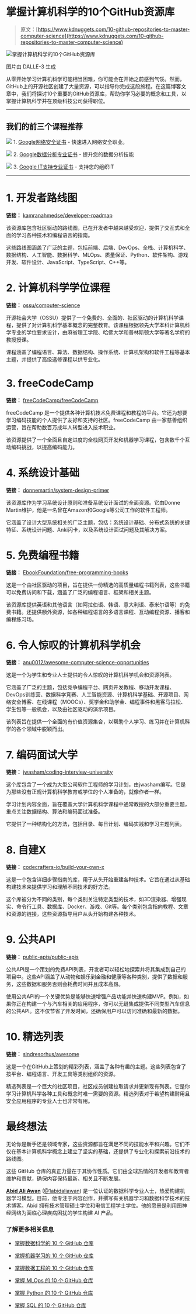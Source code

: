 # 掌握计算机科学的10个GitHub资源库

> 原文：[https://www.kdnuggets.com/10-github-repositories-to-master-computer-science](https://www.kdnuggets.com/10-github-repositories-to-master-computer-science)

![掌握计算机科学的10个GitHub资源库](../Images/7e854be82ea681654b737a10d1a78f36.png)

图片由 DALLE-3 生成

从零开始学习计算机科学可能相当困难，你可能会在开始之前感到气馁。然而，GitHub上的开源社区创建了大量资源，可以指导你完成这段旅程。在这篇博客文章中，我们将探讨10个重要的GitHub资源库，帮助你学习必要的概念和工具，以掌握计算机科学并在顶级科技公司获得职位。

* * *

## 我们的前三个课程推荐

![](../Images/0244c01ba9267c002ef39d4907e0b8fb.png) 1\. [Google网络安全证书](https://www.kdnuggets.com/google-cybersecurity) - 快速进入网络安全职业。

![](../Images/e225c49c3c91745821c8c0368bf04711.png) 2\. [Google数据分析专业证书](https://www.kdnuggets.com/google-data-analytics) - 提升您的数据分析技能

![](../Images/0244c01ba9267c002ef39d4907e0b8fb.png) 3\. [Google IT支持专业证书](https://www.kdnuggets.com/google-itsupport) - 支持您的组织IT

* * *

# 1\. 开发者路线图

**链接：** [kamranahmedse/developer-roadmap](https://github.com/kamranahmedse/developer-roadmap)

该资源库包含社区驱动的路线图，已在开发者中越来越受欢迎，提供了交互式和全面的学习各种技术和编程语言的指南。

这些路线图涵盖了广泛的主题，包括前端、后端、DevOps、全栈、计算机科学、数据结构、人工智能、数据科学、MLOps、质量保证、Python、软件架构、游戏开发、软件设计、JavaScript、TypeScript、C++等。

# 2\. 计算机科学学位课程

**链接：** [ossu/computer-science](/enroll-in-a-4-year-computer-science-degree-program-for-free)

开源社会大学（OSSU）提供了一个免费的、全面的、社区驱动的计算机科学课程，提供了对计算机科学基本概念的完整教育。该课程根据领先大学本科计算机科学专业的学位要求设计，由麻省理工学院、哈佛大学和普林斯顿大学等著名学府的教授授课。

课程涵盖了编程语言、算法、数据结构、操作系统、计算机架构和软件工程等基本主题，并提供了高级选修课程以供专业化。

# 3\. freeCodeCamp

**链接：** [freeCodeCamp/freeCodeCamp](https://github.com/freeCodeCamp/freeCodeCamp)

freeCodeCamp 是一个提供各种计算机技术免费课程和教程的平台。它还为想要学习编码技能的个人提供了友好和支持的社区。freeCodeCamp 由一家慈善组织运营，旨在帮助数百万成年人转型进入技术职业。

该资源提供了一个全面且自定进度的全栈网页开发和机器学习课程，包含数千个互动编码挑战，以提高编码能力。

# 4\. 系统设计基础

**链接：** [donnemartin/system-design-primer](https://github.com/donnemartin/system-design-primer)

该资源库作为学习系统设计原则和准备系统设计面试的全面资源。它由Donne Martin维护，他是一名曾在Amazon和Google等公司工作的软件工程师。

它涵盖了设计大型系统相关的广泛主题，包括：系统设计基础、分布式系统的关键特征、系统设计问题、Anki闪卡，以及系统设计面试问题及其解决方案。

# 5\. 免费编程书籍

**链接：** [EbookFoundation/free-programming-books](https://github.com/EbookFoundation/free-programming-books)

这是一个由社区驱动的项目，旨在提供一份精选的高质量编程书籍列表，这些书籍可以免费访问和下载，涵盖了广泛的编程语言、框架和相关主题。

该资源库提供英语和其他语言（如阿拉伯语、韩语、意大利语、泰米尔语等）的免费书籍。还提供额外资源，如各种编程语言的多语言课程、互动编程资源、播客和编程练习场。

# 6\. 令人惊叹的计算机科学机会

**链接：** [anu0012/awesome-computer-science-opportunities](https://github.com/anu0012/awesome-computer-science-opportunities)

这是一个为学生和专业人士提供的令人惊叹的计算机科学机会和资源列表。

它涵盖了广泛的主题，包括竞争编程平台、网页开发教程、移动开发课程、DevOps训练营、数据科学竞赛、人工智能资源、计算机科学基础、开源项目、网络安全博客、在线课程（MOOCs）、奖学金和助学金、编程事件和黑客马拉松、学生包等一般机会，以及由社区驱动的演示项目。

该列表旨在提供一个全面的有价值资源集合，以帮助个人学习、练习并在计算机科学的各个领域中脱颖而出。

# 7\. 编码面试大学

**链接：** [jwasham/coding-interview-university](https://github.com/jwasham/coding-interview-university)

这个库包含了一个成为大型公司软件工程师的学习计划，由jwasham编写。它是为那些没有正规计算机科学教育或学位的个人准备的，就像作者一样。

学习计划内容全面，旨在覆盖大学计算机科学课程中通常教授的大部分重要主题，重点关注数据结构、算法和编码面试准备。

它提供了一种结构化的方法，包括目录、每日计划、编码实践和学习主题列表。

# 8\. 自建X

**链接：** [codecrafters-io/build-your-own-x](https://github.com/codecrafters-io/build-your-own-x)

这是一个包含详细步骤指南的库，用于从头开始重建各种技术。它旨在通过从基础构建技术来提供学习和理解不同技术的好方法。

这个库被分为不同的类别，每个类别关注特定类型的技术，如3D渲染器、增强现实、命令行工具、数据库、Docker、游戏、Git等。每个类别包含指向教程、文章和资源的链接，这些资源指导用户从头开始构建各种技术。

# 9\. 公共API

**链接：** [public-apis/public-apis](https://github.com/public-apis/public-apis)

公共API是一个策划的免费API列表，开发者可以轻松地探索并将其集成到自己的项目中。这些API涵盖了从动物和娱乐到金融和健康等各种类别，提供了数据和服务，这些数据和服务否则会耗费时间并且成本高昂。

使用公共API的一个关键优势是能够快速增强产品功能并快速构建MVP。例如，如果你正在构建一个与汽车相关的应用程序，你可以无缝集成提供不同类型汽车信息的公共API。这不仅节省了开发时间，还确保用户可以访问准确和最新的数据。

# 10\. 精选列表

**链接：** [sindresorhus/awesome](https://github.com/sindresorhus/awesome)

这是一个在GitHub上策划的精彩列表，涵盖了各种有趣的主题。这些列表包含了按平台、编程语言、开发工具等类别组织的资源。

精选列表是一个巨大的社区项目，社区成员创建拉取请求并更新现有列表。它是你学习计算机科学各种工具和概念时唯一需要的资源。精选列表对于希望构建耐用且安全应用程序的专业人士也非常有用。

# 最终想法

无论你是新手还是领域专家，这些资源都旨在满足不同的技能水平和兴趣。它们不仅在基本计算机科学概念上建立了坚实的基础，还提供了专业化和探索前沿技术的路线图。

这些 GitHub 仓库的真正力量在于其协作性质。它们由全球热情的开发者和教育者维护和贡献，确保内容保持最新、相关且不断发展。

[](https://www.polywork.com/kingabzpro)****[Abid Ali Awan](https://www.polywork.com/kingabzpro)**** ([@1abidaliawan](https://www.linkedin.com/in/1abidaliawan)) 是一位认证的数据科学专业人士，热爱构建机器学习模型。目前，他专注于内容创作，并撰写有关机器学习和数据科学技术的技术博客。Abid 拥有技术管理硕士学位和电信工程学士学位。他的愿景是利用图神经网络为面临心理疾病困扰的学生构建 AI 产品。

### 了解更多相关信息

+   [掌握数据科学的 10 个 GitHub 仓库](https://www.kdnuggets.com/10-github-repositories-to-master-data-science)

+   [掌握机器学习的 10 个 GitHub 仓库](https://www.kdnuggets.com/10-github-repositories-to-master-machine-learning)

+   [掌握数据工程的 10 个 GitHub 仓库](https://www.kdnuggets.com/10-github-repositories-to-master-data-engineering)

+   [掌握 MLOps 的 10 个 GitHub 仓库](https://www.kdnuggets.com/10-github-repositories-to-master-mlops)

+   [掌握 Python 的 10 个 GitHub 仓库](https://www.kdnuggets.com/10-github-repositories-to-master-python)

+   [掌握 SQL 的 10 个 GitHub 仓库](https://www.kdnuggets.com/10-github-repositories-to-master-sql)
